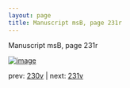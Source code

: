 ```yaml
---
layout: page
title: Manuscript msB, page 231r
---
```


Manuscript msB, page 231r

[![image](http://www.homermultitext.org/iipsrv?OBJ=IIP,1.0&FIF=/project/homer/pyramidal/deepzoom/hmt/vbbifolio/pending/vb_230v_231r.tif&WID=100&CVT=JPEG)](http://www.homermultitext.org/ict2/?urn=urn:cite2:hmt:vbbifolio.pending:vb_230v_231r)

prev:  [230v](../230v) | next:  [231v](../231v)

